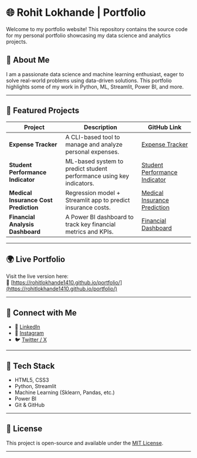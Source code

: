 # 🌐 Rohit Lokhande | Portfolio

Welcome to my portfolio website! This repository contains the source code for my personal portfolio showcasing my data science and analytics projects.

## 👋 About Me

I am a passionate data science and machine learning enthusiast, eager to solve real-world problems using data-driven solutions. This portfolio highlights some of my work in Python, ML, Streamlit, Power BI, and more.

---

## 📂 Featured Projects

| Project | Description | GitHub Link |
|--------|-------------|-------------|
| **Expense Tracker** | A CLI-based tool to manage and analyze personal expenses. | [Expense Tracker](https://github.com/RohitLokhande1410/expense-tracker-python) |
| **Student Performance Indicator** | ML-based system to predict student performance using key indicators. | [Student Performance Indicator](https://github.com/RohitLokhande1410/student_performance_indicator) |
| **Medical Insurance Cost Prediction** | Regression model + Streamlit app to predict insurance costs. | [Medical Insurance Prediction](https://github.com/RohitLokhande1410/medical-insurance-cost-prediction) |
| **Financial Analysis Dashboard** | A Power BI dashboard to track key financial metrics and KPIs. | [Financial Dashboard](https://github.com/RohitLokhande1410/Financial-Analysis-Dashboard) |

---

## 🌍 Live Portfolio

Visit the live version here:  
🔗 [https://rohitlokhande1410.github.io/portfolio/](https://rohitlokhande1410.github.io/portfolio/)

---

## 🔗 Connect with Me

- 💼 [LinkedIn](https://linkedin.com/in/rohitlokhande1410)
- 📸 [Instagram](https://instagram.com/your_instagram_username)
- 🐦 [Twitter / X](https://twitter.com/your_twitter_username)

---

## 📁 Tech Stack

- HTML5, CSS3
- Python, Streamlit
- Machine Learning (Sklearn, Pandas, etc.)
- Power BI
- Git & GitHub

---

## 📄 License

This project is open-source and available under the [MIT License](LICENSE).

---
